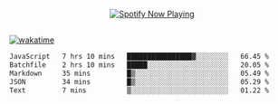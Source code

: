 

<p align="center">
  <a href="https://open.spotify.com/user/31ljmyymhthokwewwcd6dsdmvprm" target="_blank"><img src="https://novatorem-psi-rosy.vercel.app/api/spotify" alt="Spotify Now Playing"/></a>
</p>

##

[![wakatime](https://wakatime.com/badge/user/87646243-158a-4241-a3cb-668e1fa2dbb8.svg)](https://wakatime.com/@87646243-158a-4241-a3cb-668e1fa2dbb8)
<!--START_SECTION:waka-->

```txt
JavaScript   7 hrs 10 mins   ████████████████▓░░░░░░░░   66.45 %
Batchfile    2 hrs 10 mins   █████░░░░░░░░░░░░░░░░░░░░   20.05 %
Markdown     35 mins         █▒░░░░░░░░░░░░░░░░░░░░░░░   05.49 %
JSON         34 mins         █▒░░░░░░░░░░░░░░░░░░░░░░░   05.29 %
Text         7 mins          ▒░░░░░░░░░░░░░░░░░░░░░░░░   01.22 %
```

<!--END_SECTION:waka-->
